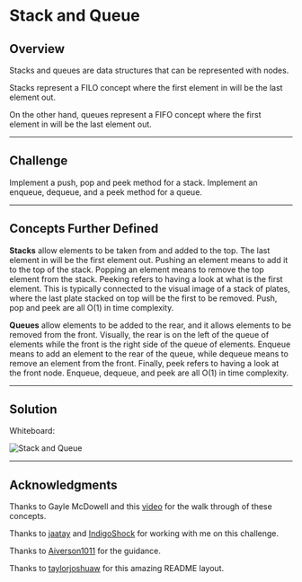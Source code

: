 # Stack and Queue

## Overview
Stacks and queues are data structures that can be represented with nodes.

Stacks represent a FILO concept where the 
first element in will be the last element out.

On the other hand, queues represent a FIFO concept where the 
first element in will be the last element out.

---

## Challenge
Implement a push, pop and peek method for a stack.
Implement an enqueue, dequeue, and a peek method for a queue.

---

## Concepts Further Defined
**Stacks** allow elements to be taken from and added to the top.
The last element in will be the first element out.
Pushing an element means to add it to the top of the stack.
Popping an element means to remove the top element from the stack.
Peeking refers to having a look at what is the first element.
This is typically connected to the visual image of a stack of plates,
where the last plate stacked on top will be the first to be removed.
Push, pop and peek are all O(1) in time complexity.

**Queues** allow elements to be added to the rear, and it 
allows elements to be removed from the front.  Visually, the rear 
is on the left of the queue of elements while the front is the 
right side of the queue of elements.  Enqueue means to add an element
to the rear of the queue, while dequeue means to remove an element
from the front.  Finally,  peek refers to having a look at the front
node.  Enqueue, dequeue, and peek are all O(1) in time complexity.

---

## Solution

Whiteboard:

![Stack and Queue](/assets/stackAndQueue.jpg)

---

## Acknowledgments
Thanks to Gayle McDowell and this [video](https://www.youtube.com/watch?v=wjI1WNcIntg) for the walk through of these concepts.

Thanks to [jaatay](https://github.com/jaatay) and [IndigoShock](https://github.com/IndigoShock) for working with me on this challenge.

Thanks to [Aiverson1011](https://github.com/Aiverson1011) for the guidance.

Thanks to [taylorjoshuaw](https://github.com/taylorjoshuaw) 
for this amazing README layout.

